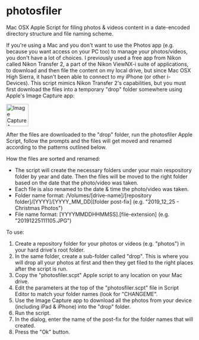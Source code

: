 # photosfiler
Mac OSX Apple Script for filing photos & videos content in a date-encoded directory structure and file naming scheme.<p>

If you're using a Mac and you don't want to use the Photos app (e.g. because you want access on your PC too) to manage
your photos/videos, you don't have a lot of choices. I previously used a free app from Nikon called Nikon Transfer 2, a part
of the Nikon ViewNX-i suite of applications, to download and then file the content on my local drive, but since Mac OSX High Sierra, it hasn't been able to connect to my iPhone (or other i-Devices). This script mimics Nikon Transfer 2's capabilities, but you must first download the files into a temporary "drop" folder somewhere using Apple's Image Capture app:<p>
<img src="https://help.apple.com/assets/5C5A01110946220E5E964148/5C5A01130946220E5E96414F/en_US/d0f491b70741aca65288cbf6f4117dbe.png" alt="Image Capture App" width=60><p> 
After the files are downloaded to the "drop" folder, run the photosfiler Apple Script, follow the prompts and the files will get moved and renamed according to the patterns outlined below.<p>

How the files are sorted and renamed:
<ul>
  <li> The script will create the necessary folders under your main respository folder by year and date. Then the files
will be moved to the right folder based on the date that the photo/video was taken.
  <li> Each file is also renamed to the date & time the photo/video was taken.
  <li> Folder name format: /Volumes/[drive-name]/[repository folder]/[YYYY]/[YYYY_MM_DD][folder post-fix] (e.g.
"2019_12_25 - Christmas Photos")
  <li> File name format: [YYYYMMDDHHMMSS].[file-extension] (e.g. "20191225111105.JPG")
</ul>

To use:
<ol>
  <li> Create a repository folder for your photos or videos (e.g. "photos") in your hard drive's root folder.
  <li> In the same folder, create a sub-folder called "drop". This is where you will drop all your photos at first and
then they get filed to the right places after the script is run.
  <li> Copy the "photosfiler.scpt" Apple script to any location on your Mac drive.
  <li> Edit the parameters at the top of the "photosfiler.scpt" file in Script Editor to match your folder names (look
for "CHANGEME".
  <li> Use the Image Capture app to download all the photos from your device (including iPad & iPhone) into the "drop"
folder.
  <li> Run the script.
  <li> In the dialog, enter the name of the post-fix for the folder names that will created.
  <li> Press the "Ok" button.
</ol>


